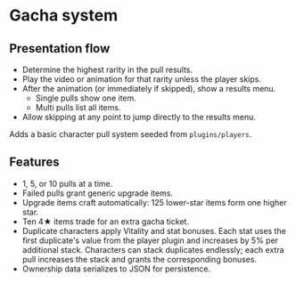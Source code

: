 
# Gacha system

## Presentation flow
- Determine the highest rarity in the pull results.
- Play the video or animation for that rarity unless the player skips.
- After the animation (or immediately if skipped), show a results menu.
  - Single pulls show one item.
  - Multi pulls list all items.
- Allow skipping at any point to jump directly to the results menu.

Adds a basic character pull system seeded from `plugins/players`.

## Features
- 1, 5, or 10 pulls at a time.
- Failed pulls grant generic upgrade items.
- Upgrade items craft automatically: 125 lower-star items form one higher star.
- Ten 4★ items trade for an extra gacha ticket.
- Duplicate characters apply Vitality and stat bonuses. Each stat uses the first
  duplicate's value from the player plugin and increases by 5% per additional
  stack. Characters can stack duplicates endlessly; each extra pull increases
  the stack and grants the corresponding bonuses.
- Ownership data serializes to JSON for persistence.
